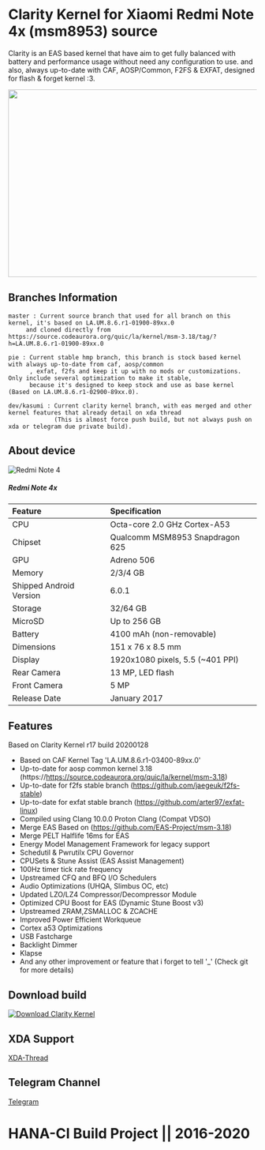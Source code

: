 # Clarity Kernel for Xiaomi Redmi Note 4x (msm8953) source

Clarity is an EAS based kernel that have aim to get fully balanced with battery and performance usage without need any configuration to use. 
and also, always up-to-date with CAF, AOSP/Common, F2FS & EXFAT, designed for flash & forget kernel :3.

<p align="center">
  <img width="950" height="380" src="https://raw.githubusercontent.com/Nicklas373/kernel_xiaomi_msm8953-3.18-2/readme/background.png"><br>
</p>

## Branches Information
```
master : Current source branch that used for all branch on this kernel, it's based on LA.UM.8.6.r1-01900-89xx.0
	 and cloned directly from https://source.codeaurora.org/quic/la/kernel/msm-3.18/tag/?h=LA.UM.8.6.r1-01900-89xx.0

pie : Current stable hmp branch, this branch is stock based kernel with always up-to-date from caf, aosp/common
      , exfat, f2fs and keep it up with no mods or customizations. Only include several optimization to make it stable,
      because it's designed to keep stock and use as base kernel (Based on LA.UM.8.6.r1-02900-89xx.0).

dev/kasumi : Current clarity kernel branch, with eas merged and other kernel features that already detail on xda thread
             (This is almost force push build, but not always push on xda or telegram due private build).
```

## About device
![Redmi Note 4](http://i01.appmifile.com/webfile/globalimg/7/537557F3-A4F1-2490-E9D3-138B2A11DBF6.png "Redmi Note 4")

##### Redmi Note 4x
| Feature                 | Specification                     |
| :---------------------- | :-------------------------------- |
| CPU                     | Octa-core 2.0 GHz Cortex-A53      |
| Chipset                 | Qualcomm MSM8953 Snapdragon 625   |
| GPU                     | Adreno 506                        |
| Memory                  | 2/3/4 GB                          |
| Shipped Android Version | 6.0.1                             |
| Storage                 | 32/64 GB                          |
| MicroSD                 | Up to 256 GB                      |
| Battery                 | 4100 mAh (non-removable)          |
| Dimensions              | 151 x 76 x 8.5 mm                 |
| Display                 | 1920x1080 pixels, 5.5 (~401 PPI)  |
| Rear Camera             | 13 MP, LED flash                  |
| Front Camera            | 5 MP                              |
| Release Date            | January 2017                      |

## Features
Based on Clarity Kernel r17 build 20200128
- Based on CAF Kernel Tag 'LA.UM.8.6.r1-03400-89xx.0'
- Up-to-date for aosp common kernel 3.18 (https://https://source.codeaurora.org/quic/la/kernel/msm-3.18)
- Up-to-date for f2fs stable branch (https://github.com/jaegeuk/f2fs-stable)
- Up-to-date for exfat stable branch (https://github.com/arter97/exfat-linux)
- Compiled using Clang 10.0.0 Proton Clang (Compat VDSO)
- Merge EAS Based on (https://github.com/EAS-Project/msm-3.18)
- Merge PELT Halflife 16ms for EAS
- Energy Model Management Framework for legacy support
- Schedutil & Pwrutilx CPU Governor
- CPUSets & Stune Assist (EAS Assist Management)
- 100Hz timer tick rate frequency
- Upstreamed CFQ and BFQ I/O Schedulers
- Audio Optimizations (UHQA, Slimbus OC, etc)
- Updated LZO/LZ4 Compressor/Decompressor Module
- Optimized CPU Boost for EAS (Dynamic Stune Boost v3)
- Upstreamed ZRAM,ZSMALLOC & ZCACHE
- Improved Power Efficient Workqueue
- Cortex a53 Optimizations
- USB Fastcharge
- Backlight Dimmer
- Klapse
- And any other improvement or feature that i forget to tell '_' (Check git for more details)

## Download build
[![Download Clarity Kernel](https://a.fsdn.com/con/app/sf-download-button)](https://sourceforge.net/projects/clarity-kernel/files/Mido/r16/)

## XDA Support
[XDA-Thread](https://forum.xda-developers.com/redmi-note-4/xiaomi-redmi-note-4-snapdragon-roms-kernels-recoveries--other-development/kernel-clarity-kernel-t3992235)

## Telegram Channel
[Telegram](https://t.me/clarityci)

# HANA-CI Build Project || 2016-2020
